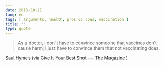 ```yaml
---
date: 2013-10-21
lang: en
tags: [ arguments, health, pros vs cons, vaccination ]
title: ""
type: quote
---
```


> As a doctor, I don't have to convince someone that vaccines don't
> cause harm; I just have to convince them that not vaccinating does.

[Saul Hymes](http://infectious-ideas.org) (via [Give It Your Best Shot
--- The
Magazine](http://the-magazine.org/15/give-it-your-best-shot#.UmUQghYjjFs)
)

